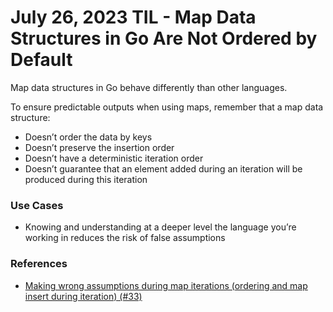 # July 26, 2023 TIL - Map Data Structures in Go Are Not Ordered by Default

Map data structures in Go behave differently than other languages.

To ensure predictable outputs when using maps, remember that a map data structure:

- Doesn’t order the data by keys
- Doesn’t preserve the insertion order
- Doesn’t have a deterministic iteration order
- Doesn’t guarantee that an element added during an iteration will be produced during this iteration

### Use Cases

- Knowing and understanding at a deeper level the language you’re working in reduces the risk of false assumptions

### References

- [Making wrong assumptions during map iterations (ordering and map insert during iteration) (#33)](https://github.com/teivah/100-go-mistakes/blob/master/README.md#making-wrong-assumptions-during-map-iterations-ordering-and-map-insert-during-iteration-33)

